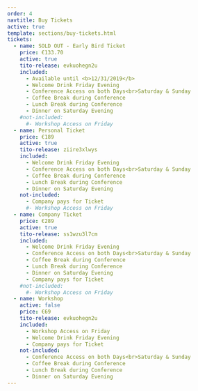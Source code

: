 ```yaml
---
order: 4
navtitle: Buy Tickets
active: true
template: sections/buy-tickets.html
tickets:
  - name: SOLD OUT - Early Bird Ticket
    price: €133.70
    active: true
    tito-release: evkuohegn2u
    included:
      - Available until <b>12/31/2019</b>
      - Welcome Drink Friday Evening
      - Conference Access on both Days<br>Saturday & Sunday
      - Coffee Break during Conference
      - Lunch Break during Conference
      - Dinner on Saturday Evening
    #not-included:
      #- Workshop Access on Friday
  - name: Personal Ticket
    price: €189
    active: true
    tito-release: ziire3xlwys
    included:
      - Welcome Drink Friday Evening
      - Conference Access on both Days<br>Saturday & Sunday
      - Coffee Break during Conference
      - Lunch Break during Conference
      - Dinner on Saturday Evening
    not-included:
      - Company pays for Ticket
      #- Workshop Access on Friday
  - name: Company Ticket
    price: €289
    active: true
    tito-release: ss1wzu3l7cm
    included:
      - Welcome Drink Friday Evening
      - Conference Access on both Days<br>Saturday & Sunday
      - Coffee Break during Conference
      - Lunch Break during Conference
      - Dinner on Saturday Evening
      - Company pays for Ticket
    #not-included:
      #- Workshop Access on Friday
  - name: Workshop
    active: false
    price: €69
    tito-release: evkuohegn2u
    included:
      - Workshop Access on Friday
      - Welcome Drink Friday Evening
      - Company pays for Ticket
    not-included:
      - Conference Access on both Days<br>Saturday & Sunday
      - Coffee Break during Conference
      - Lunch Break during Conference
      - Dinner on Saturday Evening
---
```

